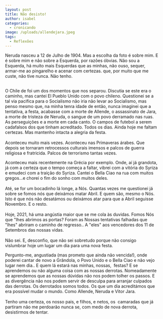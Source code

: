 ```yaml
---
layout: post
title: Não desisto!
author: isabel
categories:
  - cronicando
image: /uploads/allendejara.jpeg
tags:
  - Reflexões
---
```

Neruda nasceu a 12 de Julho de 1904. Mas a escolha da foto é sobre mim. E é sobre mim e n&atilde;o sobre a Esquerda, por raz&otilde;es &oacute;bvias. N&atilde;o sou a Esquerda, h&aacute; muito mais Esquerdas que as minhas, n&atilde;o ouso, sequer, armar-me ao pingarelho e acenar com certezas. que, por muito que me custe, n&atilde;o tive nunca. N&atilde;o tenho.<br>&nbsp;

O Chile de foi um dos momentos que nos separou. Discutia se este era o caminho, mas cantei El Pueblo Unido com o povo chileno. Questionei se a tal via pacifica para o Socialismo n&atilde;o iria n&atilde;o levar ao Socialismo, mas penso mesmo que, na minha tenra idade de ent&atilde;o, nunca imaginei que a tentativa, a festa, acabasse com a morte de Allende, o assassinato de Jara, a morte de tristeza de Neruda, o sangue de um povo derramado nas ruas. As persegui&ccedil;&otilde;es e a morte em cada canto. O campos de futebol a serem cadafalsos dos que tinham acreditado. Todos os dias. Ainda hoje me faltam certezas. Mas mantenho intacta a alegria da festa.<br><br>Aconteceu muito mais vezes. Aconteceu nas Primaveras &aacute;rabes. Que depois se tornaram retrocessos culturais imensos e palcos de guerra religiosa e fratricida. Palcos de terrorismo tantas vezes.

Aconteceu mais recentemente na Grécia por exemplo. Onde, a&iacute; j&aacute; grandota, j&aacute; com a certeza que o tempo come&ccedil;a a faltar, vibrei com a vit&oacute;ria do Syriza e emudeci com a trai&ccedil;&atilde;o do Syriza. Cantei o Bella Ciao na rua com muitos gregos...e chorei o fim do sonho com muitos deles.<br><br>Até, se for um bocadinho l&aacute; longe, a N&oacute;s. Quantas vezes me questionei j&aacute; sobre se fomos n&oacute;s que deix&aacute;mos matar Abril. E quem s&atilde;o, mesmo o N&oacute;s. Isto é que n&oacute;s n&atilde;o desat&aacute;mos ou deix&aacute;mos atar para que a Abril seguisse Novembro. E o resto.<br><br>Hoje, 2021, h&aacute; uma ang&uacute;stia maior que se me cola &agrave;s duvidas. Fomos N&oacute;s que "lhes abrimos as portas? Foram as Nossas tentativas falhadas que "lhes" abriram o caminho de regresso.. A "eles" aos vencedores dos 11 de Setembros das nossas vidas.<br><br>N&atilde;o sei. E, desconfio, que n&atilde;o sei sobretudo porque n&atilde;o consigo vislumbrar hoje um lugar um dia para uma nova festa.

Pergunto-me, angustiada (mas prometo que ainda n&atilde;o vencida\!), onde poderei cantar de novo a Gr&acirc;ndola, o Povo Unido e o Bella Ciao e n&atilde;o vejo lugar nem dia.. E quem l&aacute; estar&aacute; nas minhas, nossas,&nbsp; festas? E se aprendemos ou n&atilde;o alguma coisa com as nossas derrotas. Nomeadamente se aprendemos que as nossas d&uacute;vidas n&atilde;o nos podem tolher os passos. E as diverg&ecirc;ncia n&atilde;o nos podem servir de desculpa para arranjar culpados das derrotas. Os derrotados somos todos. Os que um dia acredit&aacute;mos que era poss&iacute;vel mudar o mundo. Como Allende, Neruda e Vitor Jara.<br><br>Tenho uma certeza, os nosso pais, e filhos, e netos, os&nbsp; camaradas que j&aacute; partiram n&atilde;o me perdoar&atilde;o nunca se, com medo de nova derrota, desistirmos de tentar.

&nbsp;
